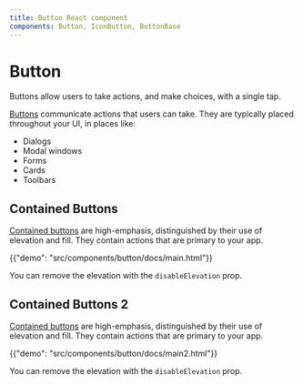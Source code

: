 ```yaml
---
title: Button React component
components: Button, IconButton, ButtonBase
---
```


# Button

Buttons allow users to take actions, and make choices, with a single tap.

[Buttons](https://material.io/design/components/buttons.html) communicate actions that users can take. They are typically placed throughout your UI, in places like:

- Dialogs
- Modal windows
- Forms
- Cards
- Toolbars

## Contained Buttons

[Contained buttons](https://material.io/design/components/buttons.html#contained-button)
are high-emphasis, distinguished by their use of elevation and fill.
They contain actions that are primary to your app.

{{"demo": "src/components/button/docs/main.html"}}

You can remove the elevation with the `disableElevation` prop.

## Contained Buttons 2

[Contained buttons](https://material.io/design/components/buttons.html#contained-button)
are high-emphasis, distinguished by their use of elevation and fill.
They contain actions that are primary to your app.

{{"demo": "src/components/button/docs/main2.html"}}

You can remove the elevation with the `disableElevation` prop.

